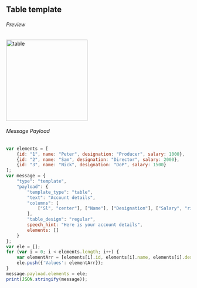 ##  Table template

###### Preview

<img width="222" alt="table" src="https://github.com/Koredotcom/web-kore-sdk/assets/131746603/e317b8e9-3b42-41e0-af5a-3a33873b9ea9">


###### Message Payload

```js
var elements = [
    {id: "1", name: "Peter", designation: "Producer", salary: 1000},
    {id: "2", name: "Sam", designation: "Director", salary: 2000},
    {id: "3", name: "Nick", designation: "DoP", salary: 1500}
];
var message = {
    "type": "template",
    "payload": {
        "template_type": "table",
        "text": "Account details",
        "columns": [
            ["Sl", "center"], ["Name"], ["Designation"], ["Salary", "right"]
        ],
        "table_design": "regular",
        speech_hint: "Here is your account details",
        elements: []
    }
};
var ele = [];
for (var i = 0; i < elements.length; i++) {
    var elementArr = [elements[i].id, elements[i].name, elements[i].designation, elements[i].salary];
    ele.push({'Values': elementArr});
}
message.payload.elements = ele;
print(JSON.stringify(message));
```
